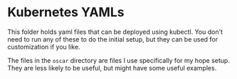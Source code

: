 # Kubernetes YAMLs

This folder holds yaml files that can be deployed using kubectl. You don't need to run any of these to do the initial setup, but they can be used for customization if you like.

The files in the `oscar` directory are files I use specifically for my hope setup. They are less likely to be useful, but might have some useful examples.
